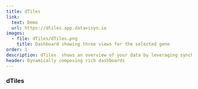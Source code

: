 ```yaml
---
title: dTiles
link:
  text: Demo
  url: https://dtiles.app.datavisyn.io
images:
  - file: dTiles/dTiles.png
    title: Dashboard showing three views for the selected gene
order: 1
description: dTiles  shows an overview of your data by leveraging synchronized views to composed dynamic dashboards. Dashboards can be reused and shared by saving the configurations and loading them with different datasets. dTiles provides a clean user interface to fit the needs of different user groups – from beginners to experts.
header: Dynamically composing rich dashboards
---
```


### dTiles